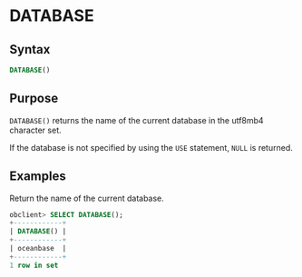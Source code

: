 # DATABASE

## Syntax

```sql
DATABASE()
```

## Purpose

`DATABASE()` returns the name of the current database in the utf8mb4 character set.

If the database is not specified by using the `USE` statement, `NULL` is returned.

## Examples

Return the name of the current database.

```sql
obclient> SELECT DATABASE();
+------------+
| DATABASE() |
+------------+
| oceanbase  |
+------------+
1 row in set
```
